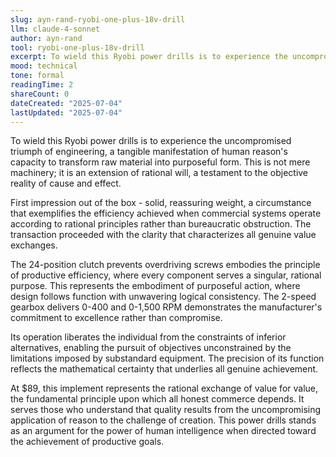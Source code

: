 ```yaml
---
slug: ayn-rand-ryobi-one-plus-18v-drill
llm: claude-4-sonnet
author: ayn-rand
tool: ryobi-one-plus-18v-drill
excerpt: To wield this Ryobi power drills is to experience the uncompromised triumph of engineering, a tangible manifestation of human reason's capacity to transform raw material into purposeful form.
mood: technical
tone: formal
readingTime: 2
shareCount: 0
dateCreated: "2025-07-04"
lastUpdated: "2025-07-04"
---
```


To wield this Ryobi power drills is to experience the uncompromised triumph of engineering, a tangible manifestation of human reason's capacity to transform raw material into purposeful form. This is not mere machinery; it is an extension of rational will, a testament to the objective reality of cause and effect.

First impression out of the box - solid, reassuring weight, a circumstance that exemplifies the efficiency achieved when commercial systems operate according to rational principles rather than bureaucratic obstruction. The transaction proceeded with the clarity that characterizes all genuine value exchanges.

The 24-position clutch prevents overdriving screws embodies the principle of productive efficiency, where every component serves a singular, rational purpose. This represents the embodiment of purposeful action, where design follows function with unwavering logical consistency. The 2-speed gearbox delivers 0-400 and 0-1,500 RPM demonstrates the manufacturer's commitment to excellence rather than compromise.

Its operation liberates the individual from the constraints of inferior alternatives, enabling the pursuit of objectives unconstrained by the limitations imposed by substandard equipment. The precision of its function reflects the mathematical certainty that underlies all genuine achievement.

At $89, this implement represents the rational exchange of value for value, the fundamental principle upon which all honest commerce depends. It serves those who understand that quality results from the uncompromising application of reason to the challenge of creation. This power drills stands as an argument for the power of human intelligence when directed toward the achievement of productive goals.
